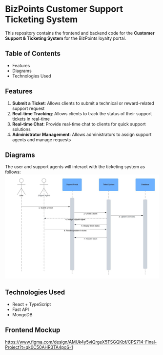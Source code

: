# BizPoints Customer Support Ticketing System
This repository contains the frontend and backend code for the **Customer Support &amp; Ticketing System** for the BizPoints loyalty portal.   

## Table of Contents
* Features
* Diagrams
* Technologies Used

## Features
1. **Submit a Ticket**: Allows clients to submit a technical or reward-related support request
2. **Real-time Tracking**: Allows clients to track the status of their support tickets in real-time
3. **Real-time Chat**: Provide real-time chat to clients for quick support solutions
4. **Administrator Management**: Allows administrators to assign support agents and manage requests

## Diagrams  
The user and support agents will interact with the ticketing system as follows: 
![Ticketing System Sequence Diagram](/Diagrams/CPS714_Sequence_diagram.jpeg)

## Technologies Used
* React + TypeScript
* Fast API
* MongoDB

## Frontend Mockup
https://www.figma.com/design/AMUk4y5viQrgeX5TSGQKbf/CPS714-Final-Project?t=qk0C50AHR3TA4poS-1
